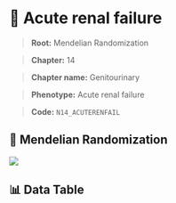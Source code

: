 # 🧪 Acute renal failure

> **Root:** Mendelian Randomization

> **Chapter:** 14  

> **Chapter name:** Genitourinary

> **Phenotype:** Acute renal failure  

> **Code:** `N14_ACUTERENFAIL`

## 🧬 Mendelian Randomization  

<img src="/MR/Figures/Forward/N14_ACUTERENFAIL.png"/>

## 📊 Data Table

<CsvTableMRF src="/MR_Data/Forward/N14_ACUTERENFAIL.csv"/>
